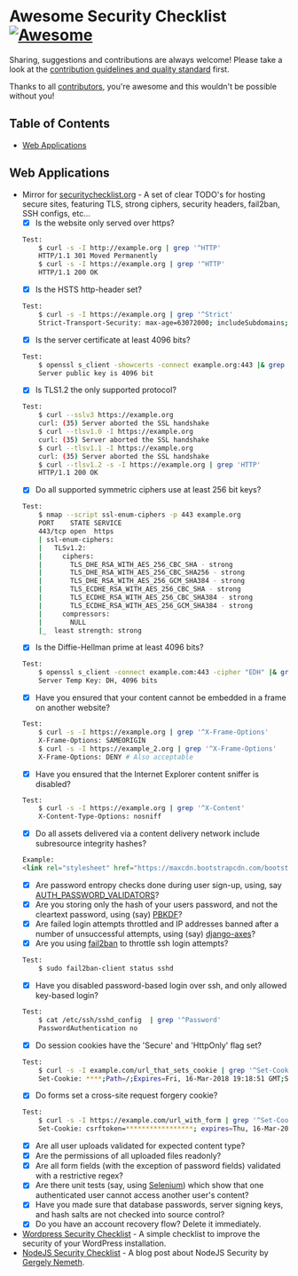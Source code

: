 Awesome Security Checklist [![Awesome](https://cdn.rawgit.com/sindresorhus/awesome/d7305f38d29fed78fa85652e3a63e154dd8e8829/media/badge.svg)](https://github.com/sindresorhus/awesome)
===============

Sharing, suggestions and contributions are always welcome! Please take a look at the [contribution guidelines and quality standard](https://github.com/mostafahussein/awesome-security-checklist/blob/master/CONTRIBUTING.md) first.

Thanks to all [contributors](https://github.com/mostafahussein/awesome-security-checklist/graphs/contributors), you're awesome and this wouldn't be possible without you!

## Table of Contents

- [Web Applications](#web-applications)

## Web Applications
* Mirror for [securitychecklist.org](https://securitychecklist.org) - A set of clear TODO's for hosting secure sites, featuring TLS, strong ciphers, security headers, fail2ban, SSH configs, etc...
  * [x] Is the website only served over https?
  ```bash
  Test:
      $ curl -s -I http://example.org | grep '^HTTP'
      HTTP/1.1 301 Moved Permanently
      $ curl -s -I https://example.org | grep '^HTTP'
      HTTP/1.1 200 OK
  ```
  * [x] Is the HSTS http-header set?
  ```bash
  Test:
      $ curl -s -I https://example.org | grep '^Strict'
      Strict-Transport-Security: max-age=63072000; includeSubdomains;
  ```
  * [x] Is the server certificate at least 4096 bits?
  ```bash
  Test:
      $ openssl s_client -showcerts -connect example.org:443 |& grep '^Server public key'
      Server public key is 4096 bit
  ```
  * [x] Is TLS1.2 the only supported protocol?
  ```bash
  Test:
      $ curl --sslv3 https://example.org
      curl: (35) Server aborted the SSL handshake
      $ curl --tlsv1.0 -I https://example.org
      curl: (35) Server aborted the SSL handshake
      $ curl --tlsv1.1 -I https://example.org
      curl: (35) Server aborted the SSL handshake
      $ curl --tlsv1.2 -s -I https://example.org | grep 'HTTP'
      HTTP/1.1 200 OK
  ```
  * [x] Do all supported symmetric ciphers use at least 256 bit keys?
  ```bash
  Test:
      $ nmap --script ssl-enum-ciphers -p 443 example.org
      PORT    STATE SERVICE
      443/tcp open  https
      | ssl-enum-ciphers:
      |   TLSv1.2:
      |     ciphers:
      |       TLS_DHE_RSA_WITH_AES_256_CBC_SHA - strong
      |       TLS_DHE_RSA_WITH_AES_256_CBC_SHA256 - strong
      |       TLS_DHE_RSA_WITH_AES_256_GCM_SHA384 - strong
      |       TLS_ECDHE_RSA_WITH_AES_256_CBC_SHA - strong
      |       TLS_ECDHE_RSA_WITH_AES_256_CBC_SHA384 - strong
      |       TLS_ECDHE_RSA_WITH_AES_256_GCM_SHA384 - strong
      |     compressors:
      |       NULL
      |_  least strength: strong 
  ```
  * [x] Is the Diffie-Hellman prime at least 4096 bits?
  ```bash
  Test:
      $ openssl s_client -connect example.com:443 -cipher "EDH" |& grep "^Server Temp Key"
      Server Temp Key: DH, 4096 bits
  ```
  * [x] Have you ensured that your content cannot be embedded in a frame on another website?
  ```bash
  Test:
      $ curl -s -I https://example.org | grep '^X-Frame-Options'
      X-Frame-Options: SAMEORIGIN
      $ curl -s -I https://example_2.org | grep '^X-Frame-Options' 
      X-Frame-Options: DENY # Also acceptable
  ```
  * [x] Have you ensured that the Internet Explorer content sniffer is disabled?
  ```bash
  Test:
      $ curl -s -I https://example.org | grep '^X-Content'
      X-Content-Type-Options: nosniff
  ```
  * [x] Do all assets delivered via a content delivery network include subresource integrity hashes?
  ```html
  Example:
  <link rel="stylesheet" href="https://maxcdn.bootstrapcdn.com/bootstrap/4.0.0-alpha.2/css/bootstrap.min.css" integrity="sha384-y3tfxAZXuh4HwSYylfB+J125MxIs6mR5FOHamPBG064zB+AFeWH94NdvaCBm8qnd" crossorigin="anonymous">
  ```
  * [x] Are password entropy checks done during user sign-up, using, say [AUTH_PASSWORD_VALIDATORS](https://docs.djangoproject.com/en/1.9/topics/auth/passwords/#enabling-password-validation)?
  * [x] Are you storing only the hash of your users password, and not the cleartext password, using (say) [PBKDF](https://en.wikipedia.org/wiki/PBKDF2)?
  * [x] Are failed login attempts throttled and IP addresses banned after a number of unsuccessful attempts, using (say) [django-axes](https://pypi.python.org/pypi/django-axes)?
  * [x] Are you using [fail2ban](http://www.fail2ban.org/wiki/index.php/Main_Page) to throttle ssh login attempts?
  ```bash
  Test:
      $ sudo fail2ban-client status sshd
  ```
  * [x] Have you disabled password-based login over ssh, and only allowed key-based login?
  ```bash
  Test:
      $ cat /etc/ssh/sshd_config  | grep '^Password'
      PasswordAuthentication no
  ```
  * [x] Do session cookies have the 'Secure' and 'HttpOnly' flag set?
  ```bash
  Test:
      $ curl -s -I example.com/url_that_sets_cookie | grep '^Set-Cookie'
      Set-Cookie: ****;Path=/;Expires=Fri, 16-Mar-2018 19:18:51 GMT;Secure;HttpOnly;Priority=HIGH
  ```
  * [x] Do forms set a cross-site request forgery cookie?
  ```bash
  Test:
      $ curl -s -I https://example.com/url_with_form | grep '^Set-Cookie'
      Set-Cookie: csrftoken=*****************; expires=Thu, 16-Mar-2017 01:26:03 GMT;Secure;HttpOnly; Max-Age=31449600; Path=/
  ```
  * [x] Are all user uploads validated for expected content type?
  * [x] Are the permissions of all uploaded files readonly?
  * [x] Are all form fields (with the exception of password fields) validated with a restrictive regex?
  * [x] Are there unit tests (say, using [Selenium](http://www.seleniumhq.org/)) which show that one authenticated user cannot access another user's content?
  * [x] Have you made sure that database passwords, server signing keys, and hash salts are not checked into source control?
  * [x] Do you have an account recovery flow? Delete it immediately.
* [Wordpress Security Checklist](https://github.com/RafaelFunchal/wordpress-security-checklist/blob/master/items.md) - A simple checklist to improve the security of your WordPress installation.
* [NodeJS Security Checklist](https://blog.risingstack.com/node-js-security-checklist/) - A blog post about NodeJS Security by [Gergely Nemeth](https://github.com/gergelyke).
